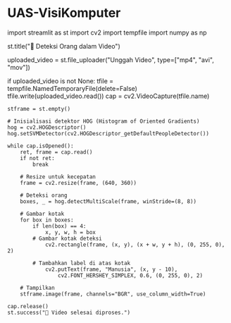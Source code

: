 # UAS-VisiKomputer
import streamlit as st
import cv2
import tempfile
import numpy as np

st.title("🎥 Deteksi Orang dalam Video")

uploaded_video = st.file_uploader("Unggah Video", type=["mp4", "avi", "mov"])

if uploaded_video is not None:
    tfile = tempfile.NamedTemporaryFile(delete=False)
    tfile.write(uploaded_video.read())
    cap = cv2.VideoCapture(tfile.name)

    stframe = st.empty()

    # Inisialisasi detektor HOG (Histogram of Oriented Gradients)
    hog = cv2.HOGDescriptor()
    hog.setSVMDetector(cv2.HOGDescriptor_getDefaultPeopleDetector())

    while cap.isOpened():
        ret, frame = cap.read()
        if not ret:
            break

        # Resize untuk kecepatan
        frame = cv2.resize(frame, (640, 360))

        # Deteksi orang
        boxes, _ = hog.detectMultiScale(frame, winStride=(8, 8))

        # Gambar kotak
        for box in boxes:
            if len(box) == 4:
                x, y, w, h = box
            # Gambar kotak deteksi
                cv2.rectangle(frame, (x, y), (x + w, y + h), (0, 255, 0), 2)

            # Tambahkan label di atas kotak
                cv2.putText(frame, "Manusia", (x, y - 10),
                    cv2.FONT_HERSHEY_SIMPLEX, 0.6, (0, 255, 0), 2)

        # Tampilkan
        stframe.image(frame, channels="BGR", use_column_width=True)

    cap.release()
    st.success("🎉 Video selesai diproses.")

